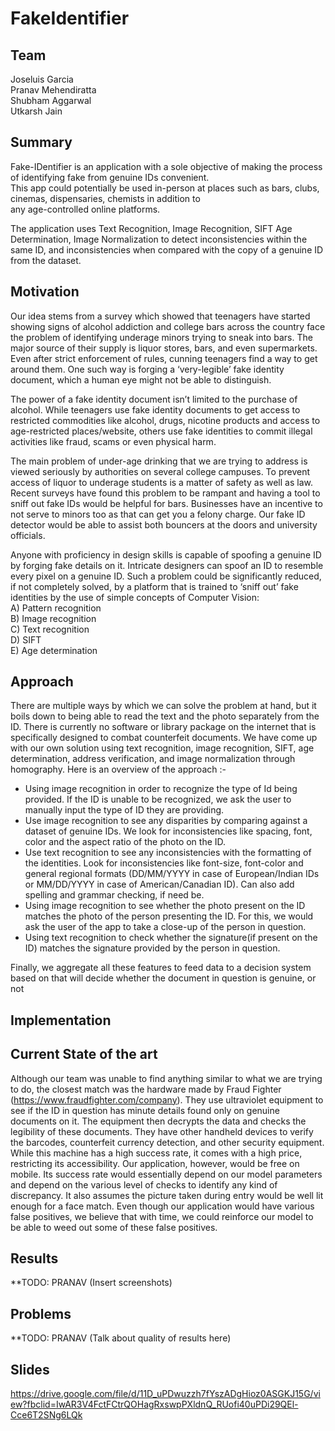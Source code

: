# FakeIdentifier

## Team
Joseluis Garcia  
Pranav Mehendiratta  
Shubham Aggarwal  
Utkarsh Jain  

## Summary
Fake-IDentifier is an application with a sole objective of making the process of identifying fake from genuine IDs convenient.   
This app could potentially be used in-person at places such as bars, clubs, cinemas, dispensaries, chemists in addition to  
any age-controlled online platforms.  
  
The application uses Text Recognition, Image Recognition, SIFT Age Determination, Image Normalization to detect inconsistencies 
within the same ID, and inconsistencies when compared with the copy of a genuine ID from the dataset.  

## Motivation
Our idea stems from a survey which showed that teenagers have started showing signs of alcohol addiction and college bars 
across the country face the problem of identifying underage minors trying to sneak into bars. The major source of 
their supply is liquor stores, bars, and even supermarkets. Even after strict enforcement of rules, cunning teenagers find 
a way to get around them. One such way is forging a ‘very-legible’ fake identity document, which a human eye might not be 
able to distinguish. 
  
The power of a fake identity document isn’t limited to the purchase of alcohol. While teenagers use fake identity documents to 
get access to restricted commodities like alcohol, drugs, nicotine products and access to age-restricted places/website, 
others use fake identities to commit illegal activities like fraud, scams or even physical harm.

The main problem of under-age drinking that we are trying to address is viewed seriously by authorities on several college campuses. 
To prevent access of liquor to underage students is a matter of safety as well as law. Recent surveys have found this problem to 
be rampant and having a tool to sniff out fake IDs would be helpful for bars. Businesses have an incentive to not 
serve to minors too as that can get you a felony charge. Our fake ID detector would be able to assist both bouncers 
at the doors and university officials.  
  
Anyone with proficiency in design skills is capable of spoofing a genuine ID by forging fake details on it. Intricate designers 
can spoof an ID to resemble every pixel on a genuine ID. Such a problem could be significantly reduced, if not completely solved,
by a platform that is trained to ‘sniff out’ fake identities by the use of simple concepts of Computer Vision:  
A) Pattern recognition  
B) Image recognition  
C) Text recognition  
D) SIFT  
E) Age determination  

## Approach
There are multiple ways by which we can solve the problem at hand, but it boils down to being able to read the text
and the photo separately from the ID. There is currently no software or library package on the internet that is 
specifically designed to combat counterfeit documents. We have come up with our own solution using text recognition, 
image recognition, SIFT, age determination, address verification, and image normalization through homography. 
Here is an overview of the approach :-  
* Using image recognition in order to recognize the type of Id being provided. If the ID is unable to be recognized, we ask the user to manually input the type of ID they are providing.
* Use image recognition to see any disparities by comparing against a dataset of genuine IDs. We look for inconsistencies like spacing, font, color and the aspect ratio of the photo on the ID.
* Use text recognition to see any inconsistencies with the formatting of the identities. Look for inconsistencies like font-size, font-color and general regional formats (DD/MM/YYYY in case of European/Indian IDs or MM/DD/YYYY in case of American/Canadian ID). Can also add spelling and grammar checking, if need be.
* Using image recognition to see whether the photo present on the ID matches the photo of the person presenting the ID. For this, we would ask the user of the app to take a close-up of the person in question.
* Using text recognition to check whether the signature(if present on the ID) matches the signature provided by the person in question.  
  
Finally, we aggregate all these features to feed data to a decision system based on that will decide whether the document in question is genuine, or not

## Implementation

## Current State of the art
Although our team was unable to find anything similar to what we are trying to do, the closest match was the hardware made by Fraud Fighter (https://www.fraudfighter.com/company). They use ultraviolet equipment to see if the ID in question has minute details found only on genuine documents on it. The equipment then decrypts the data and checks the legibility of these documents. They have other handheld devices to verify the barcodes, counterfeit currency detection, and other security equipment. While this machine has a high success rate, it comes with a high price, restricting its accessibility. Our application, however, would be free on mobile. Its success rate would essentially depend on our model parameters and depend on the various level of checks to identify any kind of discrepancy. It also assumes the picture taken during entry would be well lit enough for a face match.
Even though our application would have various false positives, we believe that with time, we could reinforce our model to be able to weed out some of these false positives. 


## Results
**TODO: PRANAV (Insert screenshots)

## Problems
**TODO: PRANAV (Talk about quality of results here)

## Slides
https://drive.google.com/file/d/11D_uPDwuzzh7fYszADgHioz0ASGKJ15G/view?fbclid=IwAR3V4FctFCtrQOHagRxswpPXldnQ_RUofi40uPDi29QEl-Cce6T2SNg6LQk

